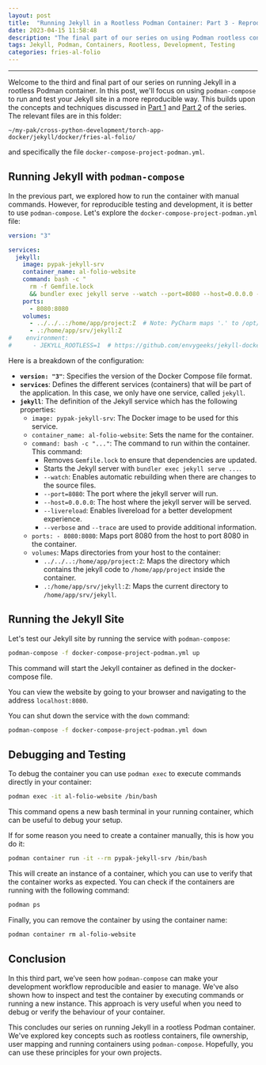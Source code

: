 ```yaml
---
layout: post
title:  "Running Jekyll in a Rootless Podman Container: Part 3 - Reproducible Development and Testing"
date: 2023-04-15 11:58:48
description: "The final part of our series on using Podman rootless containers with Jekyll. This post focuses on testing, running a reproducible server with `podman-compose`."
tags: Jekyll, Podman, Containers, Rootless, Development, Testing
categories: fries-al-folio
---
```


---

Welcome to the third and final part of our series on running Jekyll in a rootless Podman container. In this post, we'll focus on using `podman-compose` to run and test your Jekyll site in a more reproducible way. This builds upon the concepts and techniques discussed in [Part 1](link-to-part-1) and [Part 2](link-to-part-2) of the series. The relevant files are in this folder:

```text
~/my-pak/cross-python-development/torch-app-docker/jekyll/docker/fries-al-folio/
```
and specifically the file `docker-compose-project-podman.yml`.

## Running Jekyll with `podman-compose`

In the previous part, we explored how to run the container with manual commands. However, for reproducible testing and development, it is better to use `podman-compose`. Let's explore the `docker-compose-project-podman.yml` file:

```yaml
version: "3"

services:
  jekyll:
    image: pypak-jekyll-srv
    container_name: al-folio-website
    command: bash -c "
      rm -f Gemfile.lock
      && bundler exec jekyll serve --watch --port=8080 --host=0.0.0.0 --livereload --verbose --trace"
    ports:
      - 8080:8080
    volumes:
      - ../../..:/home/app/project:Z  # Note: PyCharm maps '.' to /opt/project/ with environment variable IDE_PROJECT_ROOTS
      - .:/home/app/srv/jekyll:Z
#    environment:
#      - JEKYLL_ROOTLESS=1  # https://github.com/envygeeks/jekyll-docker/blob/master/README.md
```
Here is a breakdown of the configuration:
*   **`version: "3"`**: Specifies the version of the Docker Compose file format.
*   **`services`**: Defines the different services (containers) that will be part of the application. In this case, we only have one service, called `jekyll`.
*   **`jekyll`**: The definition of the Jekyll service which has the following properties:
    *   `image: pypak-jekyll-srv`: The Docker image to be used for this service.
    *   `container_name: al-folio-website`: Sets the name for the container.
    *   `command: bash -c "..."`: The command to run within the container. This command:
        *   Removes `Gemfile.lock` to ensure that dependencies are updated.
        *   Starts the Jekyll server with `bundler exec jekyll serve ...`.
        *   `--watch`: Enables automatic rebuilding when there are changes to the source files.
        *  `--port=8080`: The port where the jekyll server will run.
        *   `--host=0.0.0.0`: The host where the jekyll server will be served.
        *   `--livereload`: Enables livereload for a better development experience.
        *   `--verbose` and `--trace` are used to provide additional information.
    *   `ports: - 8080:8080`: Maps port 8080 from the host to port 8080 in the container.
    *   `volumes`: Maps directories from your host to the container:
        *  `../../..:/home/app/project:Z`: Maps the directory which contains the jekyll code to `/home/app/project` inside the container.
        *  `.:/home/app/srv/jekyll:Z`: Maps the current directory to `/home/app/srv/jekyll`.

## Running the Jekyll Site

Let's test our Jekyll site by running the service with `podman-compose`:

```bash
podman-compose -f docker-compose-project-podman.yml up
```

This command will start the Jekyll container as defined in the docker-compose file.

You can view the website by going to your browser and navigating to the address `localhost:8080`.

You can shut down the service with the `down` command:
```bash
podman-compose -f docker-compose-project-podman.yml down
```

## Debugging and Testing

To debug the container you can use `podman exec` to execute commands directly in your container:

```bash
podman exec -it al-folio-website /bin/bash
```

This command opens a new bash terminal in your running container, which can be useful to debug your setup.

If for some reason you need to create a container manually, this is how you do it:

```bash
podman container run -it --rm pypak-jekyll-srv /bin/bash
```

This will create an instance of a container, which you can use to verify that the container works as expected.
You can check if the containers are running with the following command:

```bash
podman ps
```
Finally, you can remove the container by using the container name:
```bash
podman container rm al-folio-website
```

## Conclusion

In this third part, we’ve seen how `podman-compose` can make your development workflow reproducible and easier to manage. We've also shown how to inspect and test the container by executing commands or running a new instance. This approach is very useful when you need to debug or verify the behaviour of your container.

This concludes our series on running Jekyll in a rootless Podman container. We've explored key concepts such as rootless containers, file ownership, user mapping and running containers using `podman-compose`. Hopefully, you can use these principles for your own projects.
